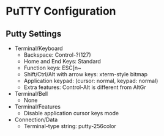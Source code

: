 
# PuTTY Configuration

## Putty Settings
* Terminal/Keyboard
    * Backspace: Control-?(127)
    * Home and End Keys: Standard
    * Function keys: ESC[n~
    * Shift/Ctrl/Alt with arrow keys: xterm-style bitmap
    * Application keypad: (cursor: normal, keypad: normal)
    * Extra features: Control-Alt is different from AltGr
* Terminal/Bell
    * None
* Terminal/Features
    * Disable application cursor keys mode
* Connection/Data
    * Terminal-type string: putty-256color


